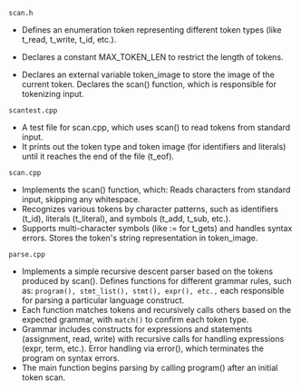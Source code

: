```scan.h```

- Defines an enumeration token representing different token types (like t_read, t_write, t_id, etc.).
- Declares a constant MAX_TOKEN_LEN to restrict the length of tokens.

- Declares an external variable token_image to store the image of the current token.
Declares the scan() function, which is responsible for tokenizing input.

```scantest.cpp```

- A test file for scan.cpp, which uses scan() to read tokens from standard input.
- It prints out the token type and token image (for identifiers and literals) until it reaches the end of the file (t_eof).

```scan.cpp```

- Implements the scan() function, which:
Reads characters from standard input, skipping any whitespace.
- Recognizes various tokens by character patterns, such as identifiers (t_id), literals (t_literal), and symbols (t_add, t_sub, etc.).
- Supports multi-character symbols (like := for t_gets) and handles syntax errors.
Stores the token's string representation in token_image.

```parse.cpp```

- Implements a simple recursive descent parser based on the tokens produced by scan().
Defines functions for different grammar rules, such as:
```program(), stmt_list(), stmt(), expr(), etc.,``` each responsible for parsing a particular language construct.
- Each function matches tokens and recursively calls others based on the expected grammar, with ```match()``` to confirm each token type.
- Grammar includes constructs for expressions and statements (assignment, read, write) with recursive calls for handling expressions (expr, term, etc.).
Error handling via error(), which terminates the program on syntax errors.
- The main function begins parsing by calling program() after an initial token scan.